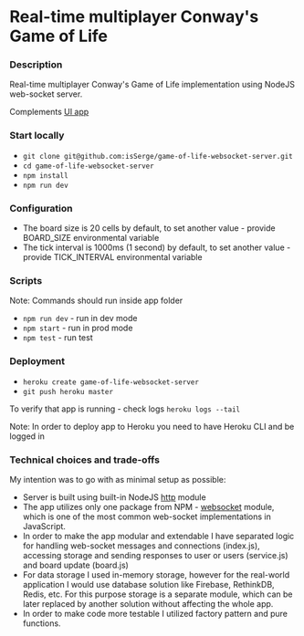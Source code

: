 # Real-time multiplayer Conway's Game of Life

### Description

Real-time multiplayer Conway's Game of Life implementation using NodeJS web-socket server.

Complements [UI app](https://github.com/isSerge/game-of-life-websocket-server)

### Start locally

-   `git clone git@github.com:isSerge/game-of-life-websocket-server.git`
-   `cd game-of-life-websocket-server`
-   `npm install`
-   `npm run dev`

### Configuration

-   The board size is 20 cells by default, to set another value - provide BOARD_SIZE environmental variable
-   The tick interval is 1000ms (1 second) by default, to set another value - provide TICK_INTERVAL environmental variable

### Scripts

Note: Commands should run inside app folder

-   `npm run dev` - run in dev mode
-   `npm start` - run in prod mode
-   `npm test` - run test

### Deployment

-   `heroku create game-of-life-websocket-server`
-   `git push heroku master`

To verify that app is running - check logs `heroku logs --tail`

Note: In order to deploy app to Heroku you need to have Heroku CLI and be logged in

### Technical choices and trade-offs

My intention was to go with as minimal setup as possible:

-   Server is built using built-in NodeJS [http](https://nodejs.org/api/http.html) module
-   The app utilizes only one package from NPM - [websocket](https://www.npmjs.com/package/websocket) module, which is one of the most common web-socket implementations in JavaScript.
-   In order to make the app modular and extendable I have separated logic for handling web-socket messages and connections (index.js), accessing storage and sending responses to user or users (service.js) and board update (board.js)
-   For data storage I used in-memory storage, however for the real-world application I would use database solution like Firebase, RethinkDB, Redis, etc. For this purpose storage is a separate module, which can be later replaced by another solution without affecting the whole app.
-   In order to make code more testable I utilized factory pattern and pure functions.
